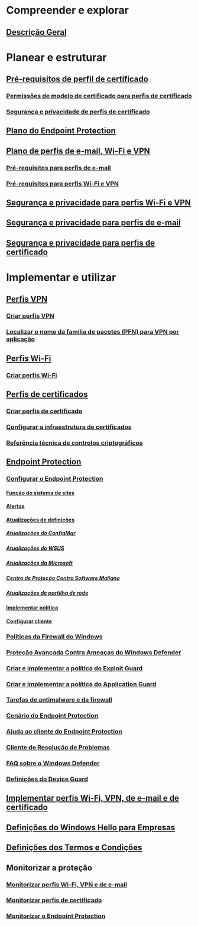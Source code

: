 # Compreender e explorar
## [Descrição Geral](understand\protect-data-and-site-infrastructure.md)

# Planear e estruturar
## [Pré-requisitos de perfil de certificado](plan-design/prerequisites-for-certificate-profiles.md)
### [Permissões de modelo de certificado para perfis de certificado](plan-design/planning-for-certificate-template-permissions.md)
### [Segurança e privacidade de perfis de certificado](plan-design/security-and-privacy-for-certificate-profiles.md)

## [Plano do Endpoint Protection](plan-design/planning-for-endpoint-protection.md)

## [Plano de perfis de e-mail, Wi-Fi e VPN](plan-design/prerequisites-for-email-profiles.md)
### [Pré-requisitos para perfis de e-mail](plan-design/prerequisites-for-email-profiles.md)
### [Pré-requisitos para perfis Wi-Fi e VPN](plan-design/prerequisites-for-wifi-vpn-profiles.md)

## [Segurança e privacidade para perfis Wi-Fi e VPN](plan-design/security-and-privacy-for-wifi-vpn-profiles.md)

## [Segurança e privacidade para perfis de e-mail](plan-design/security-and-privacy-for-email-profiles.md)

## [Segurança e privacidade para perfis de certificado](plan-design/security-and-privacy-for-certificate-profiles.md)

# Implementar e utilizar
## [Perfis VPN](deploy-use/vpn-profiles.md)
### [Criar perfis VPN](deploy-use/create-vpn-profiles.md)
### [Localizar o nome da família de pacotes (PFN) para VPN por aplicação](deploy-use/find-a-pfn-for-per-app-vpn.md)

## [Perfis Wi-Fi](deploy-use/create-wifi-profiles.md)
### [Criar perfis Wi-Fi](deploy-use/create-wifi-profiles.md)

## [Perfis de certificados](deploy-use/introduction-to-certificate-profiles.md)
### [Criar perfis de certificado](deploy-use/create-certificate-profiles.md)
### [Configurar a infraestrutura de certificados](deploy-use/certificate-infrastructure.md)
### [Referência técnica de controlos criptográficos](deploy-use/cryptographic-controls-technical-reference.md)

## [Endpoint Protection](deploy-use/endpoint-protection.md)
### [Configurar o Endpoint Protection](deploy-use/endpoint-protection-configure.md)
#### [Função do sistema de sites](deploy-use/endpoint-protection-site-role.md)
#### [Alertas](deploy-use/endpoint-configure-alerts.md)
#### [Atualizações de definições](deploy-use/endpoint-definition-updates.md)
##### [Atualizações do ConfigMgr](deploy-use/endpoint-definitions-configmgr.md)
##### [Atualizações do WSUS](deploy-use/endpoint-definitions-wsus.md)
##### [Atualizações da Microsoft](deploy-use/endpoint-definitions-microsoft-updates.md)
##### [Centro de Proteção Contra Software Maligno](deploy-use/endpoint-definitions-protection-center.md)
##### [Atualizações de partilha de rede](deploy-use/endpoint-definitions-network.md)

#### [Implementar política](deploy-use/endpoint-antimalware-policies.md)
#### [Configurar cliente](deploy-use/endpoint-protection-configure-client.md)

### [Políticas da Firewall do Windows](deploy-use/create-windows-firewall-policies.md)
### [Proteção Avançada Contra Ameaças do Windows Defender](deploy-use/windows-defender-advanced-threat-protection.md)
### [Criar e implementar a política do Exploit Guard](deploy-use/create-deploy-exploit-guard-policy.md)
### [Criar e implementar a política do Application Guard](deploy-use/create-deploy-application-guard-policy.md)
### [Tarefas de antimalware e da firewall](deploy-use/endpoint-antimalware-firewall.md)
### [Cenário do Endpoint Protection](deploy-use/scenarios-endpoint-protection.md)
### [Ajuda ao cliente do Endpoint Protection](deploy-use/endpoint-protection-client-help.md)
### [Cliente de Resolução de Problemas](deploy-use/troubleshoot-endpoint-client.md)
### [FAQ sobre o Windows Defender](deploy-use/endpoint-protection-client-faq.md)
### [Definições do Device Guard](deploy-use/use-device-guard-with-configuration-manager.md)

## [Implementar perfis Wi-Fi, VPN, de e-mail e de certificado](deploy-use/deploy-wifi-vpn-email-cert-profiles.md)
## [Definições do Windows Hello para Empresas](deploy-use/windows-hello-for-business-settings.md)

## [Definições dos Termos e Condições](../mdm/deploy-use/terms-and-conditions.md)

## Monitorizar a proteção
### [Monitorizar perfis Wi-Fi, VPN e de e-mail](deploy-use/monitor-wifi-email-vpn-profiles.md)
### [Monitorizar perfis de certificado](deploy-use/monitor-certificate-profiles.md)
### [Monitorizar o Endpoint Protection](deploy-use/monitor-endpoint-protection.md)
